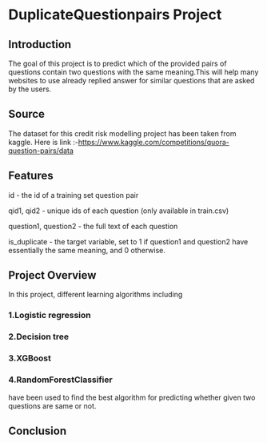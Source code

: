 # DuplicateQuestionpairs Project
## Introduction
The goal of this project is to predict which of the provided pairs of questions contain two questions with the same meaning.This will help many websites to use already replied answer for similar questions that are asked by the users.

## Source
The dataset for this credit risk modelling project has been taken from kaggle.
Here is link :-https://www.kaggle.com/competitions/quora-question-pairs/data

## Features
id - the id of a training set question pair

qid1, qid2 - unique ids of each question (only available in train.csv)

question1, question2 - the full text of each question

is_duplicate - the target variable, set to 1 if question1 and question2 have essentially the same meaning, and 0 otherwise.

## Project Overview
In this project, different learning algorithms including
 ### 1.Logistic regression
### 2.Decision tree
### 3.XGBoost 
### 4.RandomForestClassifier
have been used to find the best algorithm for predicting whether given two questions are same or not.

## Conclusion

